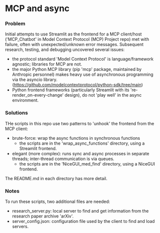 # MCP and async #

### Problem ###
 Initial attempts to use Streamlit as the frontend for a MCP client/host ('MCP_Chatbot' in Model Context Protocol (MCP) Project repo) met with failure, often with unexpected/unknown error messages. Subsequent research, testing, and debugging uncovered several issues:
- the protocol standard 'Model Context Protocol' is language/framework agnostic; libraries for MCP are not.
- the major Python MCP library (pip 'mcp' package, maintained by Anthropic personnel) makes heavy use of asynchronous programming via the asyncio library. (https://github.com/modelcontextprotocol/python-sdk/tree/main)
- Python frontend frameworks (particularly Streamlit with its 're-render_on-every-change' design), do not 'play well' in the async environment.

### Solutions ###
THe scripts in this repo use two patterns to 'unhook' the frontend from the MCP client:
- brute-force: wrap the async functions in synchronous functions
  - the scripts are in the 'wrap_async_functions' directory, using a Streamlit frontend.
- elegant (more complex): runs sync and async processes in separate threads; inter-thread communication is via queues.
  - the scripts are in the 'NiceGUI_med_find' directory, using a NiceGUI frontend.  

The README.md in each directory has more detail. 

### Notes ###
To run these scripts, two additional files are needed:
- research_server.py: local server to find and get information from the research paper archive 'arXiv'.
- server_config.json: configuration file used by the client to find and load servers.


